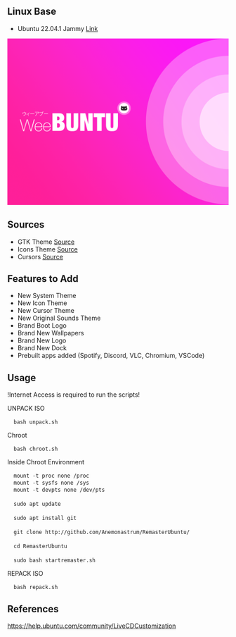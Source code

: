 ## Linux Base 
- Ubuntu 22.04.1 Jammy [Link](http://releases.ubuntu.com/jammy/)

<img src=https://github.com/Anemonastrum/RemasterUbuntu/raw/main/Background/warty-final-ubuntu.png width="auto" height="auto"/>

## Sources
- GTK Theme [Source](https://github.com/vinceliuice/WhiteSur-gtk-theme)
- Icons Theme [Source](https://github.com/yeyushengfan258/Reversal-icon-theme)
- Cursors [Source](https://github.com/vinceliuice/Vimix-cursors)

## Features to Add
- New System Theme
- New Icon Theme
- New Cursor Theme
- New Original Sounds Theme
- Brand Boot Logo
- Brand New Wallpapers
- Brand New Logo
- Brand New Dock
- Prebuilt apps added (Spotify, Discord, VLC, Chromium, VSCode)

## Usage

!Internet Access is required to run the scripts!

UNPACK ISO

      bash unpack.sh
      
Chroot

      bash chroot.sh

Inside Chroot Environment

      mount -t proc none /proc
      mount -t sysfs none /sys
      mount -t devpts none /dev/pts 

      sudo apt update

      sudo apt install git

      git clone http://github.com/Anemonastrum/RemasterUbuntu/

      cd RemasterUbuntu

      sudo bash startremaster.sh
      
REPACK ISO

      bash repack.sh

## References

https://help.ubuntu.com/community/LiveCDCustomization